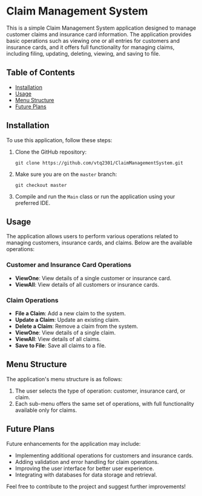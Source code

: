 # Claim Management System

This is a simple Claim Management System application designed to manage customer claims and insurance card information. The application provides basic operations such as viewing one or all entries for customers and insurance cards, and it offers full functionality for managing claims, including filing, updating, deleting, viewing, and saving to file.

## Table of Contents
- [Installation](#installation)
- [Usage](#usage)
- [Menu Structure](#menu-structure)
- [Future Plans](#future-plans)

## Installation

To use this application, follow these steps:

1. Clone the GitHub repository:
   ```
   git clone https://github.com/vtq2301/ClaimManagementSystem.git
   ```

2. Make sure you are on the `master` branch:
   ```
   git checkout master
   ```

3. Compile and run the `Main` class or run the application using your preferred IDE.

## Usage

The application allows users to perform various operations related to managing customers, insurance cards, and claims. Below are the available operations:

### Customer and Insurance Card Operations

- **ViewOne**: View details of a single customer or insurance card.
- **ViewAll**: View details of all customers or insurance cards.

### Claim Operations

- **File a Claim**: Add a new claim to the system.
- **Update a Claim**: Update an existing claim.
- **Delete a Claim**: Remove a claim from the system.
- **ViewOne**: View details of a single claim.
- **ViewAll**: View details of all claims.
- **Save to File**: Save all claims to a file.

## Menu Structure

The application's menu structure is as follows:

1. The user selects the type of operation: customer, insurance card, or claim.
2. Each sub-menu offers the same set of operations, with full functionality available only for claims.

## Future Plans

Future enhancements for the application may include:

- Implementing additional operations for customers and insurance cards.
- Adding validation and error handling for claim operations.
- Improving the user interface for better user experience.
- Integrating with databases for data storage and retrieval.

Feel free to contribute to the project and suggest further improvements!
